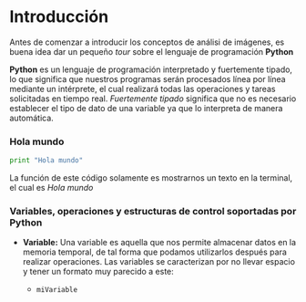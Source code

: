 # Introducción

Antes de comenzar a introducir los conceptos de análisi de imágenes, es buena idea dar un pequeño *tour* sobre el lenguaje de programación **Python**

**Python** es un lenguaje de programación interpretado y fuertemente tipado, lo que significa que nuestros programas serán procesados línea por línea mediante un intérprete, el cual realizará todas las operaciones y tareas solicitadas en tiempo real. *Fuertemente tipado* significa que no es necesario establecer el tipo de dato de una variable ya que lo interpreta de manera automática.

### Hola mundo

```python
print "Hola mundo"
```
La función de este código solamente es mostrarnos un texto en la terminal, el cual es *Hola mundo*

### Variables, operaciones y estructuras de control soportadas por Python

* __Variable:__ Una variable es aquella que nos permite almacenar datos en la memoria temporal, de tal forma que podamos utilizarlos después para realizar operaciones. Las variables se caracterizan por no llevar espacio y tener un formato muy parecido a este:

	* `miVariable`

